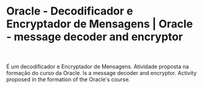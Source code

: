 <h1>Oracle - Decodificador e Encryptador de Mensagens | Oracle - message decoder and encryptor</h1>
<br><br>
É um decodificador e Encryptador de Mensagens. Atividade proposta na formação do curso da Oracle.
Is a message decoder and encryptor. Activity proposed in the formation of the Oracle's course.
